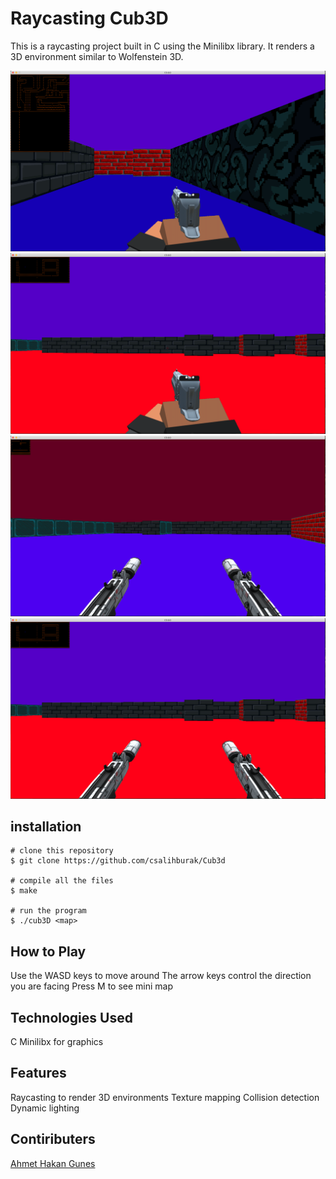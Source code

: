 # Raycasting Cub3D
This is a raycasting project built in C using the Minilibx library. It renders a 3D environment similar to Wolfenstein 3D.

<img src="https://github.com/csalihburak/Cub3d/blob/master/images/image.png" />
<img src="https://github.com/csalihburak/Cub3d/blob/master/images/image1.png" />
<img src="https://github.com/csalihburak/Cub3d/blob/master/images/image2.png" />
<img src="https://github.com/csalihburak/Cub3d/blob/master/images/image3.png" />


## installation
```
# clone this repository
$ git clone https://github.com/csalihburak/Cub3d

# compile all the files
$ make

# run the program
$ ./cub3D <map>
```
## How to Play
Use the WASD keys to move around
The arrow keys control the direction you are facing
Press M to see mini map
## Technologies Used
C
Minilibx for graphics
## Features
Raycasting to render 3D environments
Texture mapping
Collision detection
Dynamic lighting

## Contiributers
[Ahmet Hakan Gunes](https://github.com/ahmethakangunes)
